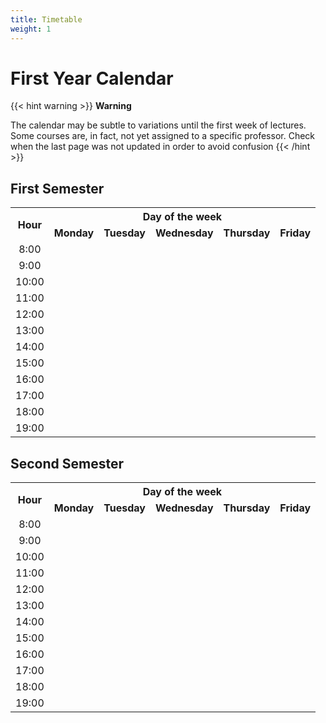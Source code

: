 ```yaml
---
title: Timetable
weight: 1
---
```


# First Year Calendar

{{< hint warning >}}
**Warning**

The calendar may be subtle to variations until the first week of lectures. Some courses are, in fact, not yet assigned to a specific professor. Check when the last page was not updated in order to avoid confusion
{{< /hint >}}

## First Semester

<table>
    <tr align="center">
        <th rowspan=2>Hour</th>
        <th colspan=5>Day of the week</th>
    </tr>
    <tr align="center">
        <td><b>Monday</b></td>
        <td><b>Tuesday</b></td>
        <td><b>Wednesday</b></td>
        <td><b>Thursday</b></td>
        <td><b>Friday</b></td>
    </tr>
    <tr align="center">
        <td>8:00</td>
        <!--<td rowspan=2>Statistics<br><p style="font-size: 9pt">8:30-10:00<br>Online</p></td>-->
        <td></td>
        <td></td>
        <td></td>
        <td></td>
        <td></td>
    </tr>
    <tr align="center">
        <td>9:00</td>
        <td></td>
        <td></td>
        <td></td>
        <td></td>
        <td></td>
    </tr>
    <tr align="center">
        <td>10:00</td>
        <td></td>
        <td></td>
        <td></td>
        <td></td>
        <td></td>
    </tr>
    <tr align="center">
        <td>11:00</td>
        <td></td>
        <td></td>
        <td></td>
        <td></td>
        <td></td>
    </tr>
    <tr align="center">
        <td>12:00</td>
        <td></td>
        <td></td>
        <td></td>
        <td></td>
        <td></td>
    </tr>
    <tr align="center">
        <td>13:00</td>
        <td></td>
        <td></td>
        <td></td>
        <td></td>
        <td></td>
    </tr>
    <tr align="center">
        <td>14:00</td>
        <td></td>
        <td></td>
        <td></td>
        <td></td>
        <td></td>
    </tr>
    <tr align="center">
        <td>15:00</td>
        <td></td>
        <td></td>
        <td></td>
        <td></td>
        <td></td>
    </tr>
    <tr align="center">
        <td>16:00</td>
        <td></td>
        <td></td>
        <td></td>
        <td></td>
        <td></td>
    </tr>
    <tr align="center">
        <td>17:00</td>
        <td></td>
        <td></td>
        <td></td>
        <td></td>
        <td></td>
    </tr>
    <tr align="center">
        <td>18:00</td>
        <td></td>
        <td></td>
        <td></td>
        <td></td>
        <td></td>
    </tr>
    <tr align="center">
        <td>19:00</td>
        <td></td>
        <td></td>
        <td></td>
        <td></td>
        <td></td>
    </tr>
</table>

## Second Semester

<table>
    <tr align="center">
        <th rowspan=2>Hour</th>
        <th colspan=5>Day of the week</th>
    </tr>
    <tr align="center">
        <td><b>Monday</b></td>
        <td><b>Tuesday</b></td>
        <td><b>Wednesday</b></td>
        <td><b>Thursday</b></td>
        <td><b>Friday</b></td>
    </tr>
    <tr align="center">
        <td>8:00</td>
        <!--<td rowspan=2>Statistics<br><p style="font-size: 9pt">8:30-10:00<br>Online</p></td>-->
        <td></td>
        <td></td>
        <td></td>
        <td></td>
        <td></td>
    </tr>
    <tr align="center">
        <td>9:00</td>
        <td></td>
        <td></td>
        <td></td>
        <td></td>
        <td></td>
    </tr>
    <tr align="center">
        <td>10:00</td>
        <td></td>
        <td></td>
        <td></td>
        <td></td>
        <td></td>
    </tr>
    <tr align="center">
        <td>11:00</td>
        <td></td>
        <td></td>
        <td></td>
        <td></td>
        <td></td>
    </tr>
    <tr align="center">
        <td>12:00</td>
        <td></td>
        <td></td>
        <td></td>
        <td></td>
        <td></td>
    </tr>
    <tr align="center">
        <td>13:00</td>
        <td></td>
        <td></td>
        <td></td>
        <td></td>
        <td></td>
    </tr>
    <tr align="center">
        <td>14:00</td>
        <td></td>
        <td></td>
        <td></td>
        <td></td>
        <td></td>
    </tr>
    <tr align="center">
        <td>15:00</td>
        <td></td>
        <td></td>
        <td></td>
        <td></td>
        <td></td>
    </tr>
    <tr align="center">
        <td>16:00</td>
        <td></td>
        <td></td>
        <td></td>
        <td></td>
        <td></td>
    </tr>
    <tr align="center">
        <td>17:00</td>
        <td></td>
        <td></td>
        <td></td>
        <td></td>
        <td></td>
    </tr>
    <tr align="center">
        <td>18:00</td>
        <td></td>
        <td></td>
        <td></td>
        <td></td>
        <td></td>
    </tr>
    <tr align="center">
        <td>19:00</td>
        <td></td>
        <td></td>
        <td></td>
        <td></td>
        <td></td>
    </tr>
</table>